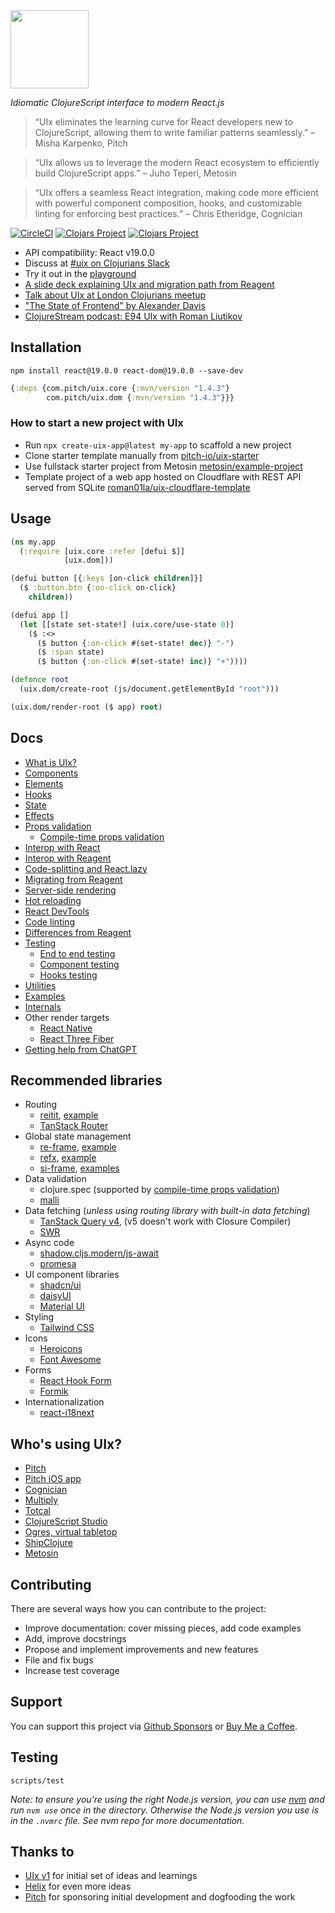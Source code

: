 <img src="logo.png" width="125" />

_Idiomatic ClojureScript interface to modern React.js_

> “UIx eliminates the learning curve for React developers new to ClojureScript, allowing them to write familiar patterns seamlessly.” – Misha Karpenko, Pitch

> “UIx allows us to leverage the modern React ecosystem to efficiently build ClojureScript apps.” – Juho Teperi, Metosin

> “UIx offers a seamless React integration, making code more efficient with powerful component composition, hooks, and customizable linting for enforcing best practices.” – Chris Etheridge, Cognician

[![CircleCI](https://circleci.com/gh/pitch-io/uix.svg?style=svg)](https://circleci.com/gh/pitch-io/uix)
[![Clojars Project](https://img.shields.io/clojars/v/com.pitch/uix.core.svg)](https://clojars.org/com.pitch/uix.core)
[![Clojars Project](https://img.shields.io/clojars/v/com.pitch/uix.dom.svg)](https://clojars.org/com.pitch/uix.dom)

- API compatibility: React v19.0.0
- Discuss at [#uix on Clojurians Slack](https://clojurians.slack.com/archives/CNMR41NKB)
- Try it out in the [playground](https://studio.learn-modern-clojurescript.com/p/default-uix)
- [A slide deck explaining UIx and migration path from Reagent](https://pitch.com/public/821ed924-6fe6-4ce7-9d75-a63f1ee3c61f)
- [Talk about UIx at London Clojurians meetup](https://www.youtube.com/watch?v=4vgrLHsD0-I)
- ["The State of Frontend" by Alexander Davis](https://www.youtube.com/watch?v=fT28NeZtaAg)
- [ClojureStream podcast: E94 UIx with Roman Liutikov](https://soundcloud.com/clojurestream/e94-uix-with-roman-liutikov)

## Installation

```
npm install react@19.0.0 react-dom@19.0.0 --save-dev
```

```clj
{:deps {com.pitch/uix.core {:mvn/version "1.4.3"}
        com.pitch/uix.dom {:mvn/version "1.4.3"}}}
```

### How to start a new project with UIx

- Run `npx create-uix-app@latest my-app` to scaffold a new project
- Clone starter template manually from [pitch-io/uix-starter](https://github.com/pitch-io/uix-starter)
- Use fullstack starter project from Metosin [metosin/example-project](https://github.com/metosin/example-project)
- Template project of a web app hosted on Cloudflare with REST API served from SQLite [roman01la/uix-cloudflare-template](https://github.com/roman01la/uix-cloudflare-template)

## Usage

```clj
(ns my.app
  (:require [uix.core :refer [defui $]]
            [uix.dom]))

(defui button [{:keys [on-click children]}]
  ($ :button.btn {:on-click on-click}
    children))

(defui app []
  (let [[state set-state!] (uix.core/use-state 0)]
    ($ :<>
      ($ button {:on-click #(set-state! dec)} "-")
      ($ :span state)
      ($ button {:on-click #(set-state! inc)} "+"))))

(defonce root
  (uix.dom/create-root (js/document.getElementById "root")))

(uix.dom/render-root ($ app) root)
```

## Docs

- [What is UIx?](docs/what-is-uix.md)
- [Components](docs/components.md)
- [Elements](docs/elements.md)
- [Hooks](docs/hooks.md)
- [State](docs/state.md)
- [Effects](docs/effects.md)
- [Props validation](docs/props-validation.md)
  - [Compile-time props validation](docs/props-validation.md#compile-time-props-validation)
- [Interop with React](docs/interop-with-react.md)
- [Interop with Reagent](docs/interop-with-reagent.md)
- [Code-splitting and React.lazy](docs/code-splitting.md)
- [Migrating from Reagent](docs/migrating-from-reagent.md)
- [Server-side rendering](docs/server-side-rendering.md)
- [Hot reloading](docs/hot-reloading.md)
- [React DevTools](docs/react-devtools.md)
- [Code linting](docs/code-linting.md)
- [Differences from Reagent](docs/differences-from-reagent.md)
- [Testing](docs/testing.md)
  - [End to end testing](docs/testing.md#end-to-end-testing)
  - [Component testing](docs/testing.md#component-testing)
  - [Hooks testing](docs/testing.md#hooks-testing)
- [Utilities](docs/utilities.md)
- [Examples](/core/dev/uix/examples.cljs)
- [Internals](docs/internals.md)
- Other render targets
  - [React Native](/docs/react-native.md)
  - [React Three Fiber](/docs/react-three-fiber.md)
- [Getting help from ChatGPT](/docs/chat-gpt.md)

## Recommended libraries

- Routing
  - [reitit](https://github.com/metosin/reitit), [example](https://uix-cljs.dev/recipes/routing)
  - [TanStack Router](https://tanstack.com/router/latest)
- Global state management
  - [re-frame](https://day8.github.io/re-frame/), [example](https://github.com/pitch-io/uix/blob/master/docs/interop-with-reagent.md#syncing-with-ratoms-and-re-frame)
  - [refx](https://github.com/ferdinand-beyer/refx), [example](https://github.com/ferdinand-beyer/refx/tree/main/examples/uix)
  - [si-frame](https://github.com/metosin/si-frame), [examples](https://github.com/metosin/si-frame/tree/uix-examples/examples)
- Data validation
  - clojure.spec (supported by [compile-time props validation](https://github.com/pitch-io/uix/blob/master/docs/props-validation.md#compile-time-props-validation))
  - [malli](https://github.com/metosin/malli)
- Data fetching (_unless using routing library with built-in data fetching_)
  - [TanStack Query v4](https://tanstack.com/query/v4/), (v5 doesn't work with Closure Compiler)
  - [SWR](https://swr.vercel.app/)
- Async code
  - [shadow.cljs.modern/js-await](https://clojureverse.org/t/promise-handling-in-cljs-using-js-await/8998)
  - [promesa](https://github.com/funcool/promesa)
- UI component libraries
  - [shadcn/ui](https://ui.shadcn.com/)
  - [daisyUI](https://daisyui.com/)
  - [Material UI](https://mui.com/)
- Styling
  - [Tailwind CSS](https://tailwindcss.com/)
- Icons
  - [Heroicons](https://heroicons.com/)
  - [Font Awesome](https://fontawesome.com/)
- Forms
  - [React Hook Form](https://react-hook-form.com/)
  - [Formik](https://formik.org/)
- Internationalization
  - [react-i18next](https://react.i18next.com/)

## Who's using UIx?

- [Pitch](https://pitch.com/)
- [Pitch iOS app](https://apps.apple.com/us/app/pitch-collaborate-on-decks/id1551335606?platform=iphone)
- [Cognician](https://info.cognician.com/)
- [Multiply](https://multiply.co/)
- [Totcal](https://totcal.com/)
- [ClojureScript Studio](https://studio.learn-modern-clojurescript.com/)
- [Ogres, virtual tabletop](https://ogres.app/)
- [ShipClojure](https://www.shipclojure.com/)
- [Metosin](https://www.metosin.fi/en)

## Contributing

There are several ways how you can contribute to the project:

- Improve documentation: cover missing pieces, add code examples
- Add, improve docstrings
- Propose and implement improvements and new features
- File and fix bugs
- Increase test coverage

## Support

You can support this project via [Github Sponsors](https://github.com/sponsors/roman01la) or [Buy Me a Coffee](https://buymeacoffee.com/romanliutikov).

## Testing

```
scripts/test
```

_Note: to ensure you're using the right Node.js version, you can use [nvm](https://github.com/nvm-sh/nvm) and run `nvm use`
once in the directory. Otherwise the Node.js version you use is in the `.nvmrc` file. See nvm repo for more documentation._

## Thanks to

- [UIx v1](https://github.com/roman01la/uix) for initial set of ideas and learnings
- [Helix](https://github.com/lilactown/helix) for even more ideas
- [Pitch](https://github.com/pitch-io) for sponsoring initial development and dogfooding the work
